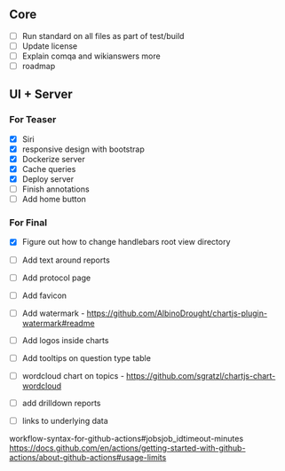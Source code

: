 ## Core
- [ ] Run standard on all files as part of test/build
- [ ] Update license
- [ ] Explain comqa and wikianswers more
- [ ] roadmap

## UI + Server
### For Teaser
- [X] Siri
- [X] responsive design with bootstrap
- [X] Dockerize server
- [X] Cache queries
- [X] Deploy server
- [ ] Finish annotations
- [ ] Add home button

### For Final
- [X] Figure out how to change handlebars root view directory
- [ ] Add text around reports
- [ ] Add protocol page
- [ ] Add favicon
- [ ] Add watermark - https://github.com/AlbinoDrought/chartjs-plugin-watermark#readme
- [ ] Add logos inside charts
- [ ] Add tooltips on question type table
- [ ] wordcloud chart on topics - https://github.com/sgratzl/chartjs-chart-wordcloud
- [ ] add drilldown reports
- [ ] links to underlying data


workflow-syntax-for-github-actions#jobsjob_idtimeout-minutes
https://docs.github.com/en/actions/getting-started-with-github-actions/about-github-actions#usage-limits